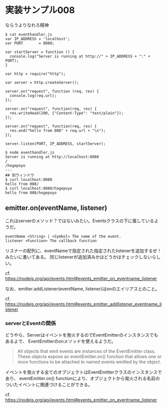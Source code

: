 # 実装サンプル008
ならうよりなれろ精神

```
$ cat eventhandler.js
var IP_ADDRESS = 'localhost';
var PORT       = 8080;

var startServer = function () {
  console.log("Server is running at http://" + IP_ADDRESS + ":" + PORT);
}

var http = require("http");

var server = http.createServer();

server.on("request", function (req, res) {
  console.log(req.url);
});

server.on("request", function(req, res) {
  res.writeHead(200, {"Content-Type": "text/plain"});
});

server.on("request", function(req, res) {
  res.end("hello from 008" + req.url + "\n");
});

server.listen(PORT, IP_ADDRESS, startServer);

$ node eventhandler.js
Server is running at http://localhost:8080
/
/hogepoyo
---
## 別ウィンドウ
$ curl localhost:8080
hello from 008/
$ curl localhost:8080/hogepoyo
hello from 008/hogepoyo
```

## emitter.on(eventName, listener)
これはserverのメソッド？ではないみたい。Eventsクラスの下に属しているようだ。
```
eventName <String> | <Symbol> The name of the event.
listener <Function> The callback function
```
リスナーの配列に、eventNameで指定された指定されたlistenerを追加するぜ！みたいに書いてある。
同じlistenerが追加済みかはどうかはチェックしないらしい。

cf. https://nodejs.org/api/events.html#events_emitter_on_eventname_listener

なお、emitter.addListener(eventName, listener)はonのエイリアスとのこと。

cf. https://nodejs.org/api/events.html#events_emitter_addlistener_eventname_listener

### serverとEventの関係
どうやら、Serverはイベントを発火するのでEventEmitterのインスタンスでもあるよで、
EventEmitterのonメソッドを使えるようだ。

> All objects that emit events are instances of the EventEmitter class.
> These objects expose an eventEmitter.on() function that allows one or more functions to be attached to named events emitted by the object.

イベントを発火する全てのオブジェクトはEventEmitterクラスのインスタンスであり、
eventEmitter.on() functionにより、オブジェクトから発火される名前のついたイベントに関連づけることができる。

cf. https://nodejs.org/api/events.html#events_emitter_on_eventname_listener
